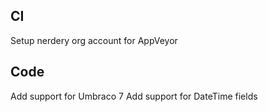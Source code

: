 ## CI

Setup nerdery org account for AppVeyor

## Code

Add support for Umbraco 7
Add support for DateTime fields
